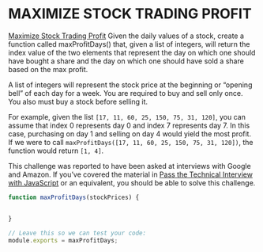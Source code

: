 # MAXIMIZE STOCK TRADING PROFIT

[Maximize Stock Trading Profit](https://www.codecademy.com/code-challenges/code-challenge-maximize-stock-trading-profit-javascript)
Given the daily values of a stock, create a function called maxProfitDays() that, given a list of integers, will return the index value of the two elements that represent the day on which one should have bought a share and the day on which one should have sold a share based on the max profit.

A list of integers will represent the stock price at the beginning or “opening bell” of each day for a week. You are required to buy and sell only once. You also must buy a stock before selling it.

For example, given the list ```[17, 11, 60, 25, 150, 75, 31, 120]```, you can assume that index 0 represents day 0 and index 7 represents day 7. In this case, purchasing on day 1 and selling on day 4 would yield the most profit. If we were to call ```maxProfitDays([17, 11, 60, 25, 150, 75, 31, 120])```, the function would return ```[1, 4]```.

This challenge was reported to have been asked at interviews with Google and Amazon. If you’ve covered the material in [Pass the Technical Interview with JavaScript](https://www.codecademy.com/learn/paths/pass-the-technical-interview-with-javascript) or an equivalent, you should be able to solve this challenge.

```Javascript
function maxProfitDays(stockPrices) {


}

// Leave this so we can test your code:
module.exports = maxProfitDays;
```